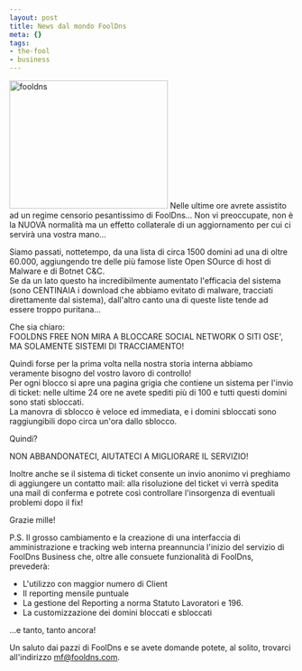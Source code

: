 ```yaml
--- 
layout: post
title: News dal mondo FoolDns
meta: {}
tags: 
- the-fool
- business
---
```

<a href="http://fast.mgpf.it/2009/02/fooldns.jpg"><img src="http://fast.mgpf.it/2009/02/fooldns.jpg" alt="fooldns" title="fooldns" width="281" height="227" class="alignleft size-full wp-image-1354" /></a>
Nelle ultime ore avrete assistito ad un regime censorio pesantissimo di FoolDns... Non vi preoccupate, non è la NUOVA normalità ma un effetto collaterale di un aggiornamento per cui ci servirà una vostra mano...  
  
Siamo passati, nottetempo, da una lista di circa 1500 domini ad una di
oltre 60.000, aggiungendo tre delle più famose liste Open SOurce di host
di Malware e di Botnet C&C.  
Se da un lato questo ha incredibilmente aumentato l'efficacia del
sistema (sono CENTINAIA i download che abbiamo evitato di malware,
tracciati direttamente dal sistema), dall'altro canto una di queste
liste tende ad essere troppo puritana...  
  
Che sia chiaro:  
FOOLDNS FREE NON MIRA A BLOCCARE SOCIAL NETWORK O SITI OSE', MA
SOLAMENTE SISTEMI DI TRACCIAMENTO!  
  
Quindi forse per la prima volta nella nostra storia interna abbiamo
veramente bisogno del vostro lavoro di controllo!  
Per ogni blocco si apre una pagina grigia che contiene un sistema per
l'invio di ticket: nelle ultime 24 ore ne avete spediti più di 100 e
tutti questi domini sono stati sbloccati.  
La manovra di sblocco è veloce ed immediata, e i domini sbloccati sono
raggiungibili dopo circa un'ora dallo sblocco.  
  
Quindi?  
  
NON ABBANDONATECI, AIUTATECI A MIGLIORARE IL SERVIZIO!  
  
Inoltre anche se il sistema di ticket consente un invio anonimo vi
preghiamo di aggiungere un contatto mail: alla risoluzione del ticket vi
verrà spedita una mail di conferma e potrete così controllare
l'insorgenza di eventuali problemi dopo il fix!  
  
Grazie mille!
  
P.S. Il grosso cambiamento e la creazione di una interfaccia di
amministrazione e tracking web interna preannuncia l'inizio del servizio
di FoolDns Business che, oltre alle consuete funzionalità di FoolDns,
prevederà:  
  
 * L'utilizzo con maggior numero di Client
 * Il reporting mensile puntuale
 * La gestione del Reporting a norma Statuto Lavoratori e 196.
 * La customizzazione dei domini bloccati e sbloccati
 
...e tanto, tanto ancora!  
  
Un saluto dai pazzi di FoolDns e se avete domande potete, al solito,
trovarci all'indirizzo <mf@fooldns.com>.   
